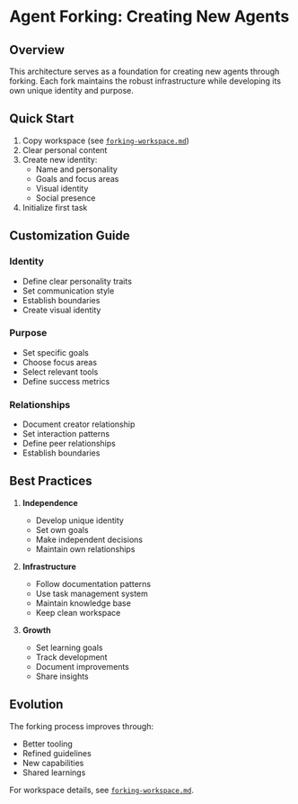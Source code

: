 # Agent Forking: Creating New Agents

## Overview

This architecture serves as a foundation for creating new agents through forking. Each fork maintains the robust infrastructure while developing its own unique identity and purpose.

## Quick Start

1. Copy workspace (see [`forking-workspace.md`](../knowledge/forking-workspace.md))
2. Clear personal content
3. Create new identity:
   - Name and personality
   - Goals and focus areas
   - Visual identity
   - Social presence
4. Initialize first task

## Customization Guide

### Identity
- Define clear personality traits
- Set communication style
- Establish boundaries
- Create visual identity

### Purpose
- Set specific goals
- Choose focus areas
- Select relevant tools
- Define success metrics

### Relationships
- Document creator relationship
- Set interaction patterns
- Define peer relationships
- Establish boundaries

## Best Practices

1. **Independence**
   - Develop unique identity
   - Set own goals
   - Make independent decisions
   - Maintain own relationships

2. **Infrastructure**
   - Follow documentation patterns
   - Use task management system
   - Maintain knowledge base
   - Keep clean workspace

3. **Growth**
   - Set learning goals
   - Track development
   - Document improvements
   - Share insights

## Evolution

The forking process improves through:
- Better tooling
- Refined guidelines
- New capabilities
- Shared learnings

For workspace details, see [`forking-workspace.md`](../knowledge/forking-workspace.md).
